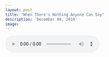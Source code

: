 ```yaml
---
layout: post
title: "When There's Nothing Anyone Can Say"
description: 'December 08, 2019'
image:
---
```


<audio controls preload="metadata">
  <source src="https://docs.google.com/uc?export=open&id=1-2EsEWOEipl6TOmfcZyxThJ3qqwTAt9f" type="audio/mp3">
Your browser does not support the audio element.
</audio>
